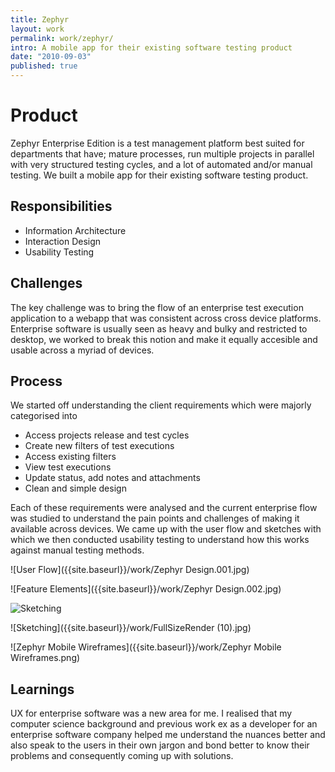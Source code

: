 ```yaml
---
title: Zephyr
layout: work
permalink: work/zephyr/
intro: A mobile app for their existing software testing product
date: "2010-09-03"
published: true
---
```



# Product

Zephyr Enterprise Edition is a test management platform best suited for departments that have; mature processes, run multiple projects in parallel with very structured testing cycles, and a lot of automated and/or manual testing. We built a mobile app for their existing software testing product.

## Responsibilities

- Information Architecture
- Interaction Design
- Usability Testing


## Challenges

The key challenge was to bring the flow of an enterprise test execution application to a webapp that was consistent across cross device platforms. Enterprise software is usually seen as heavy and bulky and restricted to desktop, we worked to break this notion and make it equally accesible and usable across a myriad of devices.

## Process

We started off understanding the client requirements which were majorly categorised into

- Access projects release and test cycles
- Create new filters of test executions
- Access existing filters
- View test executions
- Update status, add notes and attachments
- Clean and simple design

Each of these requirements were analysed and the current enterprise flow was studied to understand the pain points and challenges of making it available across devices. We came up with the user flow and sketches with which we then conducted usability testing to understand how this works against manual testing methods.  

![User Flow]({{site.baseurl}}/work/Zephyr Design.001.jpg)


![Feature Elements]({{site.baseurl}}/work/Zephyr Design.002.jpg)


![Sketching]({{site.baseurl}}/work/Zephyr.jpg)


![Sketching]({{site.baseurl}}/work/FullSizeRender (10).jpg)


![Zephyr Mobile Wireframes]({{site.baseurl}}/work/Zephyr Mobile Wireframes.png)



## Learnings

UX for enterprise software was a new area for me. I realised that my computer science background and previous work ex as a developer for an enterprise software company helped me understand the nuances better and also speak to the users in their own jargon and bond better to know their problems and consequently coming up with solutions.
